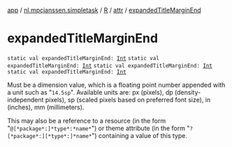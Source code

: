 [app](../../../index.md) / [nl.mpcjanssen.simpletask](../../index.md) / [R](../index.md) / [attr](index.md) / [expandedTitleMarginEnd](.)

# expandedTitleMarginEnd

`static val expandedTitleMarginEnd: `[`Int`](https://kotlinlang.org/api/latest/jvm/stdlib/kotlin/-int/index.html)
`static val expandedTitleMarginEnd: `[`Int`](https://kotlinlang.org/api/latest/jvm/stdlib/kotlin/-int/index.html)
`static val expandedTitleMarginEnd: `[`Int`](https://kotlinlang.org/api/latest/jvm/stdlib/kotlin/-int/index.html)
`static val expandedTitleMarginEnd: `[`Int`](https://kotlinlang.org/api/latest/jvm/stdlib/kotlin/-int/index.html)

Must be a dimension value, which is a floating point number appended with a unit such as "`14.5sp`". Available units are: px (pixels), dp (density-independent pixels), sp (scaled pixels based on preferred font size), in (inches), mm (millimeters).

This may also be a reference to a resource (in the form "`@[*package*:]*type*:*name*`") or theme attribute (in the form "`?[*package*:][*type*:]*name*`") containing a value of this type.

